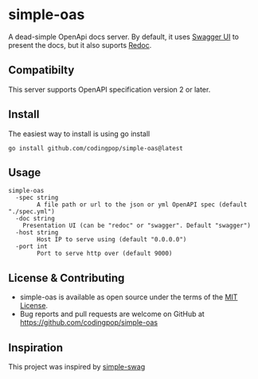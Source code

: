# simple-oas

A dead-simple OpenApi docs server. By default, it uses [Swagger UI](https://github.com/swagger-api/swagger-ui) to present the docs, but it also suports [Redoc](https://github.com/Redocly/redoc).

## Compatibilty

This server supports OpenAPI specification version 2 or later.

## Install

The easiest way to install is using go install

```
go install github.com/codingpop/simple-oas@latest
```

## Usage

```
simple-oas
  -spec string
    	A file path or url to the json or yml OpenAPI spec (default "./spec.yml")
  -doc string
    Presentation UI (can be "redoc" or "swagger". Default "swagger")
  -host string
    	Host IP to serve using (default "0.0.0.0")
  -port int
    	Port to serve http over (default 9000)
```

## License & Contributing

* simple-oas is available as open source under the terms of the [MIT License](http://opensource.org/licenses/MIT).
* Bug reports and pull requests are welcome on GitHub at https://github.com/codingpop/simple-oas

## Inspiration
This project was inspired by [simple-swag](https://github.com/gocardless/simple-swag)
